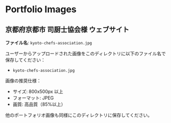 # Portfolio Images

## 京都府京都市 司厨士協会様 ウェブサイト

**ファイル名**: `kyoto-chefs-association.jpg`

ユーザーからアップロードされた画像をこのディレクトリに以下のファイル名で保存してください：
- `kyoto-chefs-association.jpg`

画像の推奨仕様：
- サイズ: 800x500px 以上
- フォーマット: JPEG
- 画質: 高品質（85%以上）

他のポートフォリオ画像も同様にこのディレクトリに保存してください。